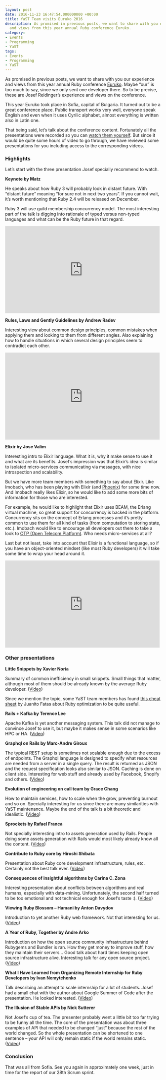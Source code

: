 ```yaml
---
layout: post
date: 2016-11-23 16:47:54.000000000 +00:00
title: YaST Team visits Euruko 2016
description: As promised in previous posts, we want to share with you our experience
  and views from this year annual Ruby conference Euruko.
category:
- Events
- Programming
- YaST
tags:
- Events
- Programming
- YaST
---
```


As promised in previous posts, we want to share with you our experience
and views from this year annual Ruby conference [Euruko][1]. Maybe “our”
is too much to say, since we only sent one developer there. So to be
precise, these are Josef Reidinger’s experience and views on the
conference.

This year Euruko took place in Sofia, capital of Bulgaria. It turned out
to be a great conference place. Public transport works very well,
everyone speak English and even when it uses Cyrilic alphabet, almost
everything is written also in Latin one.

That being said, let’s talk about the conference content. Fortunately
all the presentations were recorded so you can [watch them yourself][2].
But since it would be quite some hours of video to go through, we have
reviewed some presentations for you including access to the
corresponding videos.

### Highlights

Let’s start with the three presentation Josef specially recommend to
watch.

**Keynote by Matz**

He speaks about how Ruby 3 will probably look in distant future. With
“distant future” meaning “for sure not in next two years”. If you cannot
wait, it’s worth mentioning that Ruby 2.4 will be released on December.

Ruby 3 will use guild membership concurrency model. The most interesting
part of the talk is digging into rationale of typed versus non-typed
languages and what can be the Ruby future in that regard.

<iframe width="500" height="281"
src="https://www.youtube.com/embed/8aHmArEq4y0?feature=oembed"
frameborder="0" allowfullscreen=""></iframe>

**Rules, Laws and Gently Guidelines by Andrew Radev**

Interesting view about common design principles, common mistakes when
applying them and looking to them from different angles. Also explaining
how to handle situations in which several design principles seem to
contradict each other.

<iframe width="500" height="281"
src="https://www.youtube.com/embed/BDXQ4pcbEBA?feature=oembed"
frameborder="0" allowfullscreen=""></iframe>

**Elixir by Jose Valim**

Interesting intro to Elixir language. What it is, why it make sense to
use it and what are its benefits. Josef’s impression was that Elixir’s
idea is similar to isolated micro-services communicating via messages,
with nice introspection and scalability.

But we have more team members with something to say about Elixir. Like
Imobach, who has been playing with Elixir (and [Phoenix][3]) for some
time now. And Imobach really likes Elixir, so he would like to add some
more bits of information for those who are interested.

For example, he would like to highlight that Elixir uses BEAM, the
Erlang virtual machine, so great support for concurrency is backed in
the platform. Concurrency sits on the concept of Erlang processes and
it’s pretty common to use them for all kind of tasks (from computation
to storing state, etc.). Imobach would like to encourage all developers
out there to take a look to [OTP (Open Telecom Platform)][4]. Who needs
micro-services at all?

Last but not least, take into account that Elixir is a functional
language, so if you have an object-oriented mindset (like most Ruby
developers) it will take some time to wrap your head around it.

<iframe width="500" height="281"
src="https://www.youtube.com/embed/xhwnHovnq_0?feature=oembed"
frameborder="0" allowfullscreen=""></iframe>

### Other presentations

**Little Snippets by Xavier Noria**

Summary of common inefficiency in small snippets. Small things that
matter, although most of them should be already known by the average
Ruby developer. ([Video][5])

Since we mention the topic, some YaST team members has found [this cheat
sheet][6] by Juanito Fatas about Ruby optimization to be quite useful.

**Rails + Kafka by Terence Lee**

Apache Kafka is yet another messaging system. This talk did not manage
to convince Josef to use it, but maybe it makes sense in some scenarios
like HPC or HA. ([Video][7])

**Graphql on Rails by Marc-Andre Giroux**

The typical REST setup is sometimes not scalable enough due to the
excess of endpoints. The Graphql language is designed to specify what
resources are needed from a server in a single query. The result is
returned as JSON and the request specification looks also similar to
JSON. Caching is done on client side. Interesting for web stuff and
already used by Facebook, Shopify and others. ([Video][8])

**Evolution of engineering on call team by Grace Chang**

How to maintain services, how to scale when the grow, preventing burnout
and so on. Specially interesting for us since there are many
similarities with YaST maintenance. Maybe the end of the talk is a bit
theoretic and idealistic. ([Video][9])

**Sprockets by Rafael Franca**

Not specially interesting intro to assets generation used by Rails.
People doing some assets generation with Rails would most likely already
know all the content. ([Video][10])

**Contribute to Ruby core by Hiroshi Shibata**

Presentation about Ruby core development infrastructure, rules, etc.
Certainly not the best talk ever. ([Video][11])

**Consequences of insightful algorithms by Carina C. Zona**

Interesting presentation about conflicts between algorithms and real
humans, especially with data-mining. Unfortunately, the second half
turned to be too emotional and not technical enough for Josef’s taste
:). ([Video][12])

**Viewing Ruby Blossom – Hamani by Anton Davydov**

Introduction to yet another Ruby web framework. Not that interesting for
us. ([Video][13])

**A Year of Ruby, Together by Andre Arko**

Introduction on how the open source community infrastructure behind
Rubygems and Bundler is ran. How they get money to improve stuff, how
they maintain their servers… Good talk about hard times keeping open
source infrastructure alive. Interesting talk for any open source
project. ([Video][14])

**What I Have Learned from Organizing Remote Internship for Ruby
Developers by Ivan Nemytchenko**

Talk describing an attempt to scale internship for a lot of students.
Josef had a small chat with the author about Google Summer of Code after
the presentation. He looked interested. ([Video][15])

**The Illusion of Stable APIs by Nick Sutterer**

Not Josef’s cup of tea. The presenter probably went a little bit too far
trying to be funny all the time. The core of the presentation was about
three examples of API that needed to be changed “just” because the rest
of the world changed. So the whole presentation can be shortened to one
sentence – your API will only remain static if the world remains static.
([Video][16])

### Conclusion

That was all from Sofia. See you again in approximately one week, just
in time for the report of our 28th Scrum sprint.



[1]: http://euruko2016.org
[2]: https://www.youtube.com/channel/UChGs1td4ViQFqT0jlvkyUJg
[3]: http://www.phoenixframework.org/
[4]: https://en.wikipedia.org/wiki/Open_Telecom_Platform
[5]: https://www.youtube.com/watch?v=mC9TyVeER_8
[6]: https://github.com/JuanitoFatas/fast-ruby
[7]: https://www.youtube.com/watch?v=yl3JmF3n2bQ
[8]: https://www.youtube.com/watch?v=_V96jduEvjY
[9]: https://www.youtube.com/watch?v=u_7wrPXaSto
[10]: https://www.youtube.com/watch?v=rbM_1wRVfeI
[11]: https://www.youtube.com/watch?v=IRfsakcZJKw
[12]: https://www.youtube.com/watch?v=bp4yFKw_1QM
[13]: https://www.youtube.com/watch?v=3L6I4UoK8xM
[14]: https://www.youtube.com/watch?v=SJddsEfvcW8
[15]: https://www.youtube.com/watch?v=H-K0ZKOclBU
[16]: https://www.youtube.com/watch?v=mvHwTtsIH8g
